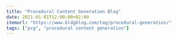 ```yaml
---
title: "Procedural Content Generation Blog"
date: 2021-01-01T12:00:00+02:00
itemurl: "https://www.bldgblog.com/tag/procedural-generation/"
tags: ["pcg", "procedural content generation"]
---
```


